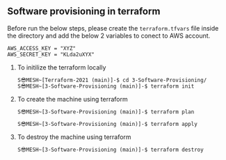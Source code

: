 ## Software provisioning in terraform 

Before run the below steps, please create the `terraform.tfvars` file inside the directory and add the below 2 variables to conect to AWS account.
```
AWS_ACCESS_KEY = "XYZ"
AWS_SECRET_KEY = "KLda2uXYX"
```

1. To initilize the terraform locally
    ```
    S😎MESH~[Terraform-2021 (main)]-$ cd 3-Software-Provisioning/
    S😎MESH~[3-Software-Provisioning (main)]-$ terraform init
    ```

2. To create the machine using terraform
    ```
    S😎MESH~[3-Software-Provisioning (main)]-$ terraform plan

    S😎MESH~[3-Software-Provisioning (main)]-$ terraform apply
    ```

3. To destroy the machine using terraform
    ```
    S😎MESH~[3-Software-Provisioning (main)]-$ terraform destroy
    ```
